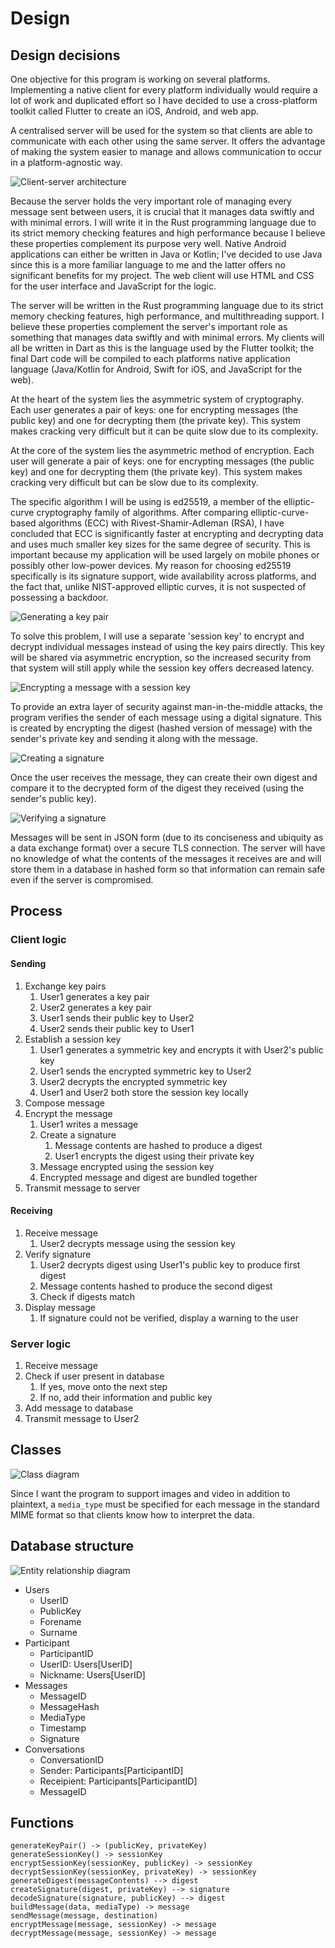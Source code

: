 # Design

## Design decisions

One objective for this program is working on several platforms. Implementing a native client for every platform individually would require a lot of work and duplicated effort so I have decided to use a cross-platform toolkit called Flutter to create an iOS, Android, and web app.

A centralised server will be used for the system so that clients are able to communicate with each other using the same server. It offers the advantage of making the system easier to manage and allows communication to occur in a platform-agnostic way.

![Client-server architecture](../assets/client-server.png)

Because the server holds the very important role of managing every message sent between users, it is crucial that it manages data swiftly and with minimal errors. I will write it in the Rust programming language due to its strict memory checking features and high performance because I believe these properties complement its purpose very well. Native Android applications can either be written in Java or Kotlin; I've decided to use Java since this is a more familiar language to me and the latter offers no significant benefits for my project. The web client will use HTML and CSS for the user interface and JavaScript for the logic.

The server will be written in the Rust programming language due to its strict memory checking features, high performance, and multithreading support. I believe these properties complement the server's important role as something that manages data swiftly and with minimal errors. My clients will all be written in Dart as this is the language used by the Flutter toolkit; the final Dart code will be compiled to each platforms native application language (Java/Kotlin for Android, Swift for iOS, and JavaScript for the web).

At the heart of the system lies the asymmetric system of cryptography. Each user generates a pair of keys: one for encrypting messages (the public key) and one for decrypting them (the private key). This system makes cracking very difficult but it can be quite slow due to its complexity.

At the core of the system lies the asymmetric method of encryption. Each user will generate a pair of keys: one for encrypting messages (the public key) and one for decrypting them (the private key). This system makes cracking very difficult but can be slow due to its complexity.

The specific algorithm I will be using is ed25519, a member of the elliptic-curve cryptography family of algorithms. After comparing elliptic-curve-based algorithms (ECC) with Rivest-Shamir-Adleman (RSA), I have concluded that ECC is significantly faster at encrypting and decrypting data and uses much smaller key sizes for the same degree of security. This is important because my application will be used largely on mobile phones or possibly other low-power devices. My reason for choosing ed25519 specifically is its signature support, wide availability across platforms, and the fact that, unlike NIST-approved elliptic curves, it is not suspected of possessing a backdoor.

![Generating a key pair](../assets/key-pair.png)

To solve this problem, I will use a separate 'session key' to encrypt and decrypt individual messages instead of using the key pairs directly. This key will be shared via asymmetric encryption, so the increased security from that system will still apply while the session key offers decreased latency.

![Encrypting a message with a session key](../assets/encrypt-message.png)

To provide an extra layer of security against man-in-the-middle attacks, the program verifies the sender of each message using a digital signature. This is created by encrypting the digest (hashed version of message) with the sender's private key and sending it along with the message.

![Creating a signature](../assets/create-sig.png)

Once the user receives the message, they can create their own digest and compare it to the decrypted form of the digest they received (using the sender's public key).

![Verifying a signature](../assets/verify-sig.png)

Messages will be sent in JSON form (due to its conciseness and ubiquity as a data exchange format) over a secure TLS connection. The server will have no knowledge of what the contents of the messages it receives are and will store them in a database in hashed form so that information can remain safe even if the server is compromised.

## Process

### Client logic

#### Sending

1. Exchange key pairs
    1. User1 generates a key pair
    2. User2 generates a key pair
    3. User1 sends their public key to User2
    4. User2 sends their public key to User1
2. Establish a session key
    1. User1 generates a symmetric key and encrypts it with User2's public key
    2. User1 sends the encrypted symmetric key to User2
    3. User2 decrypts the encrypted symmetric key
    4. User1 and User2 both store the session key locally
3. Compose message
4. Encrypt the message
    1. User1 writes a message
    2. Create a signature
        1. Message contents are hashed to produce a digest
        2. User1 encrypts the digest using their private key
    3. Message encrypted using the session key
    4. Encrypted message and digest are bundled together
5. Transmit message to server

#### Receiving

1. Receive message
    1. User2 decrypts message using the session key
2. Verify signature
    1. User2 decrypts digest using User1's public key to produce first digest
    2. Message contents hashed to produce the second digest
    3. Check if digests match
3. Display message
    1. If signature could not be verified, display a warning to the user

### Server logic

1. Receive message
2. Check if user present in database
    1. If yes, move onto the next step
    1. If no, add their information and public key
3. Add message to database
4. Transmit message to User2

## Classes

![Class diagram](../assets/classes.png)

Since I want the program to support images and video in addition to plaintext, a `media_type` must be specified for each message in the standard MIME format so that clients know how to interpret the data.

## Database structure

![Entity relationship diagram](../assets/erd.png)

- Users
    * UserID
    - PublicKey
    - Forename
    - Surname
- Participant
    * ParticipantID
    - UserID: Users[UserID]
    - Nickname: Users[UserID]
- Messages
    * MessageID
    - MessageHash
    - MediaType
    - Timestamp
    - Signature
- Conversations
    * ConversationID
    - Sender: Participants[ParticipantID]
    - Receipient: Participants[ParticipantID]
    - MessageID

## Functions

```
generateKeyPair() -> (publicKey, privateKey)
generateSessionKey() -> sessionKey
encryptSessionKey(sessionKey, publicKey) -> sessionKey
decryptSessionKey(sessionKey, privateKey) -> sessionKey
generateDigest(messageContents) --> digest
createSignature(digest, privateKey) --> signature
decodeSignature(signature, publicKey) --> digest
buildMessage(data, mediaType) -> message
sendMessage(message, destination)
encryptMessage(message, sessionKey) -> message
decryptMessage(message, sessionKey) -> message
```
